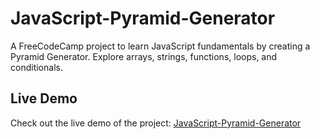 # JavaScript-Pyramid-Generator

A FreeCodeCamp project to learn JavaScript fundamentals by creating a Pyramid Generator. Explore arrays, strings, functions, loops, and conditionals.

## Live Demo

Check out the live demo of the project: [JavaScript-Pyramid-Generator](https://gist.github.com/OpenAI-GPT/af56460c7f5e82322c29f4da4d381b8a.js)



